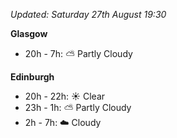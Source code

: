 *Updated: Saturday 27th August 19:30*

**Glasgow**

* 20h - 7h: :partly_sunny: Partly Cloudy

**Edinburgh**

* 20h - 22h: :sunny: Clear
* 23h - 1h: :partly_sunny: Partly Cloudy
* 2h - 7h: :cloud: Cloudy
